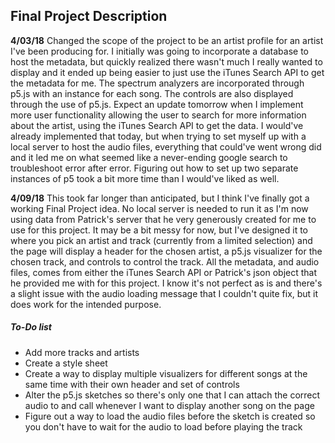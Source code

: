 ## Final Project Description

**4/03/18**
Changed the scope of the project to be an artist profile for an artist I've been producing for. I initially was going to incorporate a database to host the metadata, but quickly realized there wasn't much I really wanted to display and it ended up being easier to just use the iTunes Search API to get the metadata for me. The spectrum analyzers are incorporated through p5.js with an instance for each song. The controls are also displayed through the use of p5.js. Expect an update tomorrow when I implement more user functionality allowing the user to search for more information about the artist, using the iTunes Search API to get the data. I would've already implemented that today, but when trying to set myself up with a local server to host the audio files, everything that could've went wrong did and it led me on what seemed like a never-ending google search to troubleshoot error after error. Figuring out how to set up two separate instances of p5 took a bit more time than I would've liked as well.

**4/09/18**
This took far longer than anticipated, but I think I've finally got a working Final Project idea. No local server is needed to run it as I'm now using data from Patrick's server that he very generously created for me to use for this project. It may be a bit messy for now, but I've designed it to where you pick an artist and track (currently from a limited selection) and the page will display a header for the chosen artist, a p5.js visualizer for the chosen track, and controls to control the track. All the metadata, and audio files, comes from either the iTunes Search API or Patrick's json object that he provided me with for this project. I know it's not perfect as is and there's a slight issue with the audio loading message that I couldn't quite fix, but it does work for the intended purpose.

##### To-Do list
- Add more tracks and artists
- Create a style sheet
- Create a way to display multiple visualizers for different songs at the same time
  with their own header and set of controls
- Alter the p5.js sketches so there's only one that I can attach the correct audio to
  and call whenever I want to display another song on the page
- Figure out a way to load the audio files before the sketch is created so you don't
  have to wait for the audio to load before playing the track
